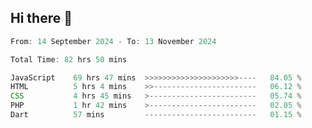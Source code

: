 ## Hi there 👋
<!--START_SECTION:Muni-->

```Javascript
From: 14 September 2024 - To: 13 November 2024

Total Time: 82 hrs 50 mins

JavaScript    69 hrs 47 mins  >>>>>>>>>>>>>>>>>>>>>----   84.05 %
HTML          5 hrs 4 mins    >>-----------------------   06.12 %
CSS           4 hrs 45 mins   >------------------------   05.74 %
PHP           1 hr 42 mins    >------------------------   02.05 %
Dart          57 mins         -------------------------   01.15 %
```

<!--END_SECTION:Muni-->
